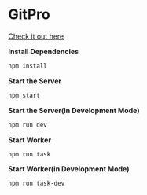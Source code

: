 # GitPro

[Check it out here](https://gitpro.app)

**Install Dependencies**
```sh
npm install
```

**Start the Server**
```sh
npm start
```

**Start the Server(in Development Mode)**
```sh
npm run dev
```

**Start Worker**
```sh
npm run task
```

**Start Worker(in Development Mode)**
```sh
npm run task-dev
```
